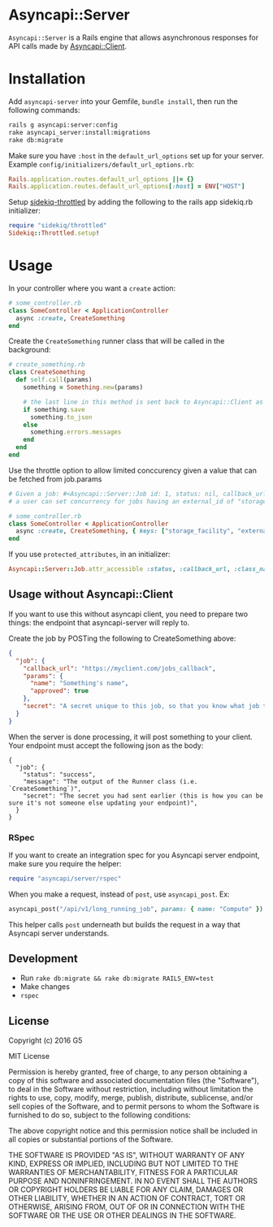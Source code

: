 # Asyncapi::Server

`Asyncapi::Server` is a Rails engine that allows asynchronous responses for API calls made by [Asyncapi::Client](https://github.com/G5/asyncapi-client).

# Installation

Add `asyncapi-server` into your Gemfile, `bundle install`, then run the following commands:

```bash
rails g asyncapi:server:config
rake asyncapi_server:install:migrations
rake db:migrate
```

Make sure you have `:host` in the `default_url_options` set up for your server. Example `config/initializers/default_url_options.rb`:

```ruby
Rails.application.routes.default_url_options ||= {}
Rails.application.routes.default_url_options[:host] = ENV["HOST"]
```

Setup [sidekiq-throttled](https://github.com/sensortower/sidekiq-throttled) by adding the following to the rails app sidekiq.rb initializer:

```ruby
require "sidekiq/throttled"
Sidekiq::Throttled.setup!
```

# Usage

In your controller where you want a `create` action:

```ruby
# some_controller.rb
class SomeController < ApplicationController
  async :create, CreateSomething
end
```

Create the `CreateSomething` runner class that will be called in the background:

```ruby
# create_something.rb
class CreateSomething
  def self.call(params)
    something = Something.new(params)

    # the last line in this method is sent back to Asyncapi::Client as the `message`
    if something.save
      something.to_json
    else
      something.errors.messages
    end
  end
end
```

Use the throttle option to allow limited conccurency given a value that can be fetched from job.params

```ruby
# Given a job: #<Asyncapi::Server::Job id: 1, status: nil, callback_url: "callback_url", class_name: "CreateSomething", params: {"storage_facility"=>{"external_id"=>"storage-facility-external-id"}, secret: "sekret">,
# a user can set concurrency for jobs having an external_id of "storage-facility-external-id"

# some_controller.rb
class SomeController < ApplicationController
  async :create, CreateSomething, { keys: ["storage_facility", "external_id"], concurrency: 1 }
end
```

If you use `protected_attributes`, in an initializer:

```ruby
Asyncapi::Server::Job.attr_accessible :status, :callback_url, :class_name, :params, :secret
```

## Usage without Asyncapi::Client

If you want to use this without asyncapi client, you need to prepare two things: the endpoint that asyncapi-server will reply to.

Create the job by POSTing the following to CreateSomething above:

```json
{
  "job": {
    "callback_url": "https://myclient.com/jobs_callback",
    "params": {
      "name": "Something's name",
      "approved": true
    },
    "secret": "A secret unique to this job, so that you know what job the server is referring to"
  }
}
```

When the server is done processing, it will post something to your client. Your endpoint must accept the following json as the body:

```
{
  "job": {
    "status": "success",
    "message": "The output of the Runner class (i.e. `CreateSomething`)",
    "secret": "The secret you had sent earlier (this is how you can be sure it's not someone else updating your endpoint)",
  }
}
```

### RSpec

If you want to create an integration spec for you Asyncapi server endpoint, make sure you require the helper:

```ruby
require "asyncapi/server/rspec"
```

When you make a request, instead of `post`, use `asyncapi_post`. Ex:

```ruby
asyncapi_post("/api/v1/long_running_job", params: { name: "Compute" })
```

This helper calls `post` underneath but builds the request in a way that Asyncapi server understands.

## Development

- Run `rake db:migrate && rake db:migrate RAILS_ENV=test`
- Make changes
- `rspec`

## License

Copyright (c) 2016 G5

MIT License

Permission is hereby granted, free of charge, to any person obtaining a copy of this software and associated documentation files (the "Software"), to deal in the Software without restriction, including without limitation the rights to use, copy, modify, merge, publish, distribute, sublicense, and/or sell copies of the Software, and to permit persons to whom the Software is furnished to do so, subject to the following conditions:

The above copyright notice and this permission notice shall be included in all copies or substantial portions of the Software.

THE SOFTWARE IS PROVIDED "AS IS", WITHOUT WARRANTY OF ANY KIND, EXPRESS OR IMPLIED, INCLUDING BUT NOT LIMITED TO THE WARRANTIES OF MERCHANTABILITY, FITNESS FOR A PARTICULAR PURPOSE AND NONINFRINGEMENT. IN NO EVENT SHALL THE AUTHORS OR COPYRIGHT HOLDERS BE LIABLE FOR ANY CLAIM, DAMAGES OR OTHER LIABILITY, WHETHER IN AN ACTION OF CONTRACT, TORT OR OTHERWISE, ARISING FROM, OUT OF OR IN CONNECTION WITH THE SOFTWARE OR THE USE OR OTHER DEALINGS IN THE SOFTWARE.
